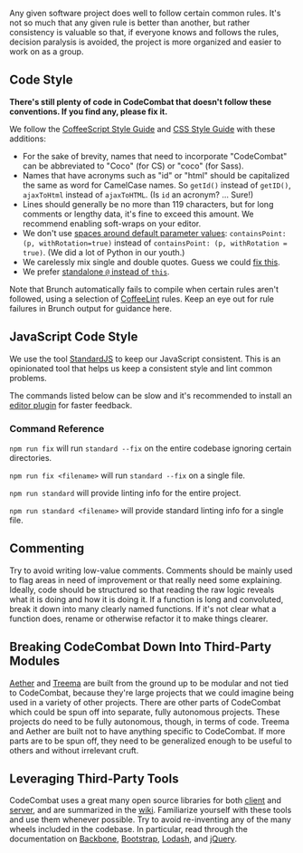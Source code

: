 Any given software project does well to follow certain common rules. It's not so much that any given rule is better than another, but rather consistency is valuable so that, if everyone knows and follows the rules, decision paralysis is avoided, the project is more organized and easier to work on as a group.

## Code Style

**There's still plenty of code in CodeCombat that doesn't follow these conventions. If you find any, please fix it.**

We follow the [CoffeeScript Style Guide](https://github.com/polarmobile/coffeescript-style-guide) and [CSS Style Guide](https://github.com/styleguide/css) with these additions:

* For the sake of brevity, names that need to incorporate "CodeCombat" can be abbreviated to "Coco" (for CS) or "coco" (for Sass).
* Names that have acronyms such as "id" or "html" should be capitalized the same as word for CamelCase names. So `getId()` instead of `getID()`, `ajaxToHtml` instead of `ajaxToHTML`. (Is `id` an acronym? ... Sure!)
* Lines should generally be no more than 119 characters, but for long comments or lengthy data, it's fine to exceed this amount. We recommend enabling soft-wraps on your editor.
* We don't use [spaces around default parameter values](https://github.com/polarmobile/coffeescript-style-guide#whitespace-in-expressions-and-statements): `containsPoint: (p, withRotation=true)` instead of `containsPoint: (p, withRotation = true)`. (We did a lot of Python in our youth.)
* We carelessly mix single and double quotes. Guess we could [fix this](https://github.com/polarmobile/coffeescript-style-guide#strings).
* We prefer [standalone `@` instead of `this`](https://github.com/polarmobile/coffeescript-style-guide#miscellaneous).

Note that Brunch automatically fails to compile when certain rules aren't followed, using a selection of [CoffeeLint](http://www.coffeelint.org/) rules. Keep an eye out for rule failures in Brunch output for guidance here.

## JavaScript Code Style

We use the tool [StandardJS](https://standardjs.com) to keep our JavaScript consistent.
This is an opinionated tool that helps us keep a consistent style and lint common problems.

The commands listed below can be slow and it's recommended to install an [editor plugin](https://standardjs.com/#are-there-text-editor-plugins) for faster feedback.

### Command Reference

`npm run fix` will run `standard --fix` on the entire codebase ignoring certain directories.

`npm run fix <filename>` will run `standard --fix` on a single file.

`npm run standard` will provide linting info for the entire project.

`npm run standard <filename>` will provide standard linting info for a single file.


## Commenting

Try to avoid writing low-value comments. Comments should be mainly used to flag areas in need of improvement or that really need some explaining. Ideally, code should be structured so that reading the raw logic reveals what it is doing and how it is doing it. If a function is long and convoluted, break it down into many clearly named functions. If it's not clear what a function does, rename or otherwise refactor it to make things clearer.

## Breaking CodeCombat Down Into Third-Party Modules

[Aether](https://github.com/codecombat/aether) and [Treema](https://github.com/codecombat/treema) are built from the ground up to be modular and not tied to CodeCombat, because they're large projects that we could imagine being used in a variety of other projects. There are other parts of CodeCombat which could be spun off into separate, fully autonomous projects. These projects do need to be fully autonomous, though, in terms of code. Treema and Aether are built not to have anything specific to CodeCombat. If more parts are to be spun off, they need to be generalized enough to be useful to others and without irrelevant cruft.

## Leveraging Third-Party Tools

CodeCombat uses a great many open source libraries for both [client](https://github.com/codecombat/codecombat/blob/master/bower.json) and [server](https://github.com/codecombat/codecombat/blob/master/package.json), and are summarized in the [wiki](https://github.com/codecombat/codecombat/wiki/Third-party-software-and-services). Familiarize yourself with these tools and use them whenever possible. Try to avoid re-inventing any of the many wheels included in the codebase. In particular, read through the documentation on [Backbone](http://backbonejs.org/), [Bootstrap](http://getbootstrap.com/), [Lodash](https://lodash.com/docs), and [jQuery](https://jquery.com/).